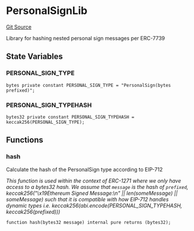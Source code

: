 # PersonalSignLib
[Git Source](https://github.com/Uniswap/minimal-delegation/blob/1457ed9d5e0382ab8547f6bc36a3738475e8b5fe/src/libraries/PersonalSignLib.sol)

Library for hashing nested personal sign messages per ERC-7739


## State Variables
### PERSONAL_SIGN_TYPE

```solidity
bytes private constant PERSONAL_SIGN_TYPE = "PersonalSign(bytes prefixed)";
```


### PERSONAL_SIGN_TYPEHASH

```solidity
bytes32 private constant PERSONAL_SIGN_TYPEHASH = keccak256(PERSONAL_SIGN_TYPE);
```


## Functions
### hash

Calculate the hash of the PersonalSign type according to EIP-712

*This function is used within the context of ERC-1271 where we only have access to a bytes32 hash.
We assume that `message` is the hash of `prefixed`,
keccak256("\x19Ethereum Signed Message:\n" || len(someMessage) || someMessage)
such that it is compatible with how EIP-712 handles dynamic types
i.e. keccak256(abi.encode(PERSONAL_SIGN_TYPEHASH, keccak256(prefixed)))*


```solidity
function hash(bytes32 message) internal pure returns (bytes32);
```

